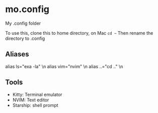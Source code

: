 # mo.config
My .config folder

To use this, clone this to home directory, on Mac `cd ~`
Then rename the directory to .config

## Aliases
alias ls="exa -la" \n
alias vim="nvim" \n
alias ..="cd .." \n

## Tools
- Kitty: Terminal emulator
- NVIM: Text editor
- Starship: shell prompt

